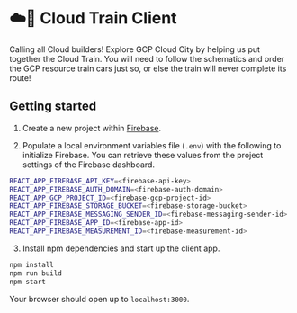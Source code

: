 # ☁️🚂 Cloud Train Client

Calling all Cloud builders! Explore GCP Cloud City by helping us put together the Cloud Train.
You will need to follow the schematics and order the GCP resource train cars just so, or else the train will never complete its route!

## Getting started

1. Create a new project within [Firebase](https://console.firebase.google.com/).

2. Populate a local environment variables file (`.env`) with the following to initialize Firebase.
   You can retrieve these
   values from the project settings of the Firebase dashboard.

```bash
REACT_APP_FIREBASE_API_KEY=<firebase-api-key>
REACT_APP_FIREBASE_AUTH_DOMAIN=<firebase-auth-domain>
REACT_APP_GCP_PROJECT_ID=<firebase-gcp-project-id>
REACT_APP_FIREBASE_STORAGE_BUCKET=<firebase-storage-bucket>
REACT_APP_FIREBASE_MESSAGING_SENDER_ID=<firebase-messaging-sender-id>
REACT_APP_FIREBASE_APP_ID=<firebase-app-id>
REACT_APP_FIREBASE_MEASUREMENT_ID=<firebase-measurement-id>
```

3. Install npm dependencies and start up the client app.

```bash
npm install
npm run build
npm start
```

Your browser should open up to `localhost:3000`.
